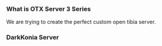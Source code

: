### What is OTX Server 3 Series
We are trying to create the perfect custom open tibia server.

### DarkKonia Server

